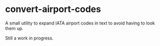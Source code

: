 # convert-airport-codes
A small utility to expand IATA airport codes in text to avoid having to look them up.

Still a work in progress.

